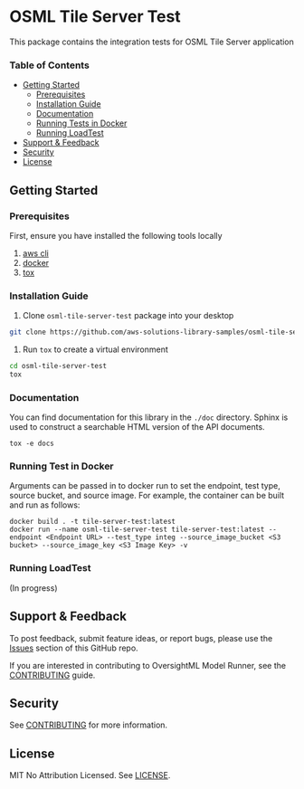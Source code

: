 # OSML Tile Server Test

This package contains the integration tests for OSML Tile Server application

### Table of Contents
* [Getting Started](#getting-started)
    * [Prerequisites](#prerequisites)
    * [Installation Guide](#installation-guide)
    * [Documentation](#documentation)
    * [Running Tests in Docker](#running-tests-in-docker)
    * [Running LoadTest](#running-loadtest)
* [Support & Feedback](#support--feedback)
* [Security](#security)
* [License](#license)


## Getting Started
### Prerequisites

First, ensure you have installed the following tools locally

1. [aws cli](https://docs.aws.amazon.com/cli/latest/userguide/install-cliv2.html)
2. [docker](https://nodejs.org/en)
3. [tox](https://tox.wiki/en/latest/installation.html)

### Installation Guide

1. Clone `osml-tile-server-test` package into your desktop

```sh
git clone https://github.com/aws-solutions-library-samples/osml-tile-server-test.git
```

1. Run `tox` to create a virtual environment

```sh
cd osml-tile-server-test
tox
```

### Documentation

You can find documentation for this library in the `./doc` directory. Sphinx is used to construct a searchable HTML
version of the API documents.

```shell
tox -e docs
```

### Running Test in Docker
Arguments can be passed in to docker run to set the endpoint, test type, source bucket, and source image.
For example, the container can be built and run as follows:

```
docker build . -t tile-server-test:latest
docker run --name osml-tile-server-test tile-server-test:latest --endpoint <Endpoint URL> --test_type integ --source_image_bucket <S3 bucket> --source_image_key <S3 Image Key> -v
```

### Running LoadTest

(In progress)


## Support & Feedback

To post feedback, submit feature ideas, or report bugs, please use the [Issues](https://github.com/aws-solutions-library-samples/osml-tile-server-test/issues) section of this GitHub repo.

If you are interested in contributing to OversightML Model Runner, see the [CONTRIBUTING](CONTRIBUTING.md) guide.

## Security

See [CONTRIBUTING](CONTRIBUTING.md) for more information.

## License

MIT No Attribution Licensed. See [LICENSE](LICENSE).
